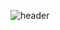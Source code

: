 ![header](https://capsule-render.vercel.app/api?type=waving&color=84B1ED&height=200&section=header&text=박형우&fontSize=90)

